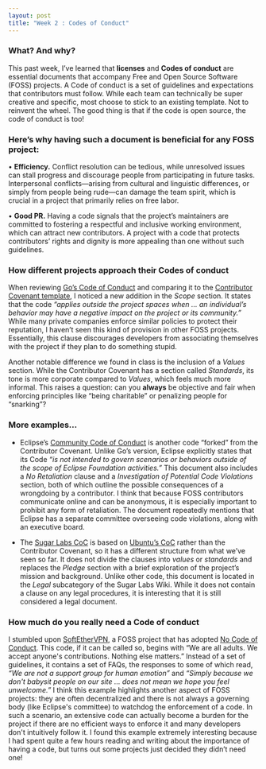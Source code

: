 ```yaml
---
layout: post
title: "Week 2 : Codes of Conduct"
---
```


### What? And why?

This past week, I’ve learned that **licenses** and **Codes of conduct** are essential documents that accompany Free and Open Source Software (FOSS) projects. A Code of conduct is a set of guidelines and expectations that contributors must follow. While each team can technically be super creative and specific, most choose to stick to an existing template. Not to reinvent the wheel. The good thing is that if the code is open source, the code of conduct is too!

### Here’s why having such a document is beneficial for any FOSS project:

•	**Efficiency.** Conflict resolution can be tedious, while unresolved issues can stall progress and discourage people from participating in future tasks. Interpersonal conflicts—arising from cultural and linguistic differences, or simply from people being rude—can damage the team spirit, which is crucial in a project that primarily relies on free labor.

•	**Good PR.** Having a code signals that the project’s maintainers are committed to fostering a respectful and inclusive working environment, which can attract new contributors. A project with a code that protects contributors’ rights and dignity is more appealing than one without such guidelines.

### How different projects approach their Codes of conduct

When reviewing [Go’s Code of Conduct][Go] and comparing it to the [Contributor Covenant template][Covenant], I noticed a new addition in the *Scope* section. It states that the code *“applies outside the project spaces when … an individual’s behavior may have a negative impact on the project or its community.”* While many private companies enforce similar policies to protect their reputation, I haven’t seen this kind of provision in other FOSS projects. Essentially, this clause discourages developers from associating themselves with the project if they plan to do something stupid.

Another notable difference we found in class is the inclusion of a *Values* section. While the Contributor Covenant has a section called *Standards*, its tone is more corporate compared to *Values*, which feels much more informal. This raises a question: can you **always** be objective and fair when enforcing principles like “being charitable” or penalizing people for “snarking”?

### More examples...

* Eclipse’s [Community Code of Conduct][Ecl] is another code “forked” from the Contributor Covenant. Unlike Go’s version, Eclipse explicitly states that its Code *“is not intended to govern scenarios or behaviors outside of the scope of Eclipse Foundation activities.”* This document also includes a *No Retaliation* clause and a *Investigation of Potential Code Violations* section, both of which outline the possible consequences of a wrongdoing by a contributor. I think that because FOSS contributors communicate online and can be anonymous, it is especially important to prohibit any form of retaliation. The document repeatedly mentions that Eclipse has a separate committee overseeing code violations, along with an executive board.

* The [Sugar Labs CoC][SL] is based on [Ubuntu’s CoC][UB] rather than the Contributor Covenant, so it has a different structure from what we’ve seen so far. It does not divide the clauses into _values_ or _standards_ and replaces the *Pledge* section with a brief exploration of the project’s mission and background. Unlike other code, this document is located in the *Legal* subcategory of the Sugar Labs Wiki. While it does not contain a clause on any legal procedures, it is interesting that it is still considered a legal document.

[Go]: [https://go.dev/conduct]
[Covenant]: [https://www.contributor-covenant.org/]
[Ecl]: [https://www.eclipse.org/org/documents/Community_Code_of_Conduct.php]
[SL]: [https://wiki.sugarlabs.org/go/Sugar_Labs/Legal/Code_of_Conduct]
[UB]: [https://ubuntu.com/community/ethos/code-of-conduct]

### How much do you really need a Code of conduct

I stumbled upon [SoftEtherVPN][SEVPN], a FOSS project that has adopted [No Code of Conduct][Nococ]. This code, if it can be called so, begins with “We are all adults. We accept anyone's contributions. Nothing else matters.” Instead of a set of guidelines, it contains a set of FAQs, the responses to some of which read, _“We are not a support group for human emotion”_ and _“Simply because we don't babysit people on our site … does not mean we hope you feel unwelcome.”_ I think this example highlights another aspect of FOSS projects: they are often decentralized and there is not always a governing body (like Eclipse's committee) to watchdog the enforcement of a code. In such a scenario, an extensive code can actually become a burden for the project if there are no efficient ways to enforce it and many developers don't intuitively follow it. I found this example extremely interesting because I had spent quite a few hours reading and writing about the importance of having a code, but turns out some projects just decided they didn’t need one!

[SEVPN]: [https://github.com/SoftEtherVPN/SoftEtherVPN/blob/master/CODE_OF_CONDUCT.md]
[Nococ]: [https://nocodeofconduct.com/]

